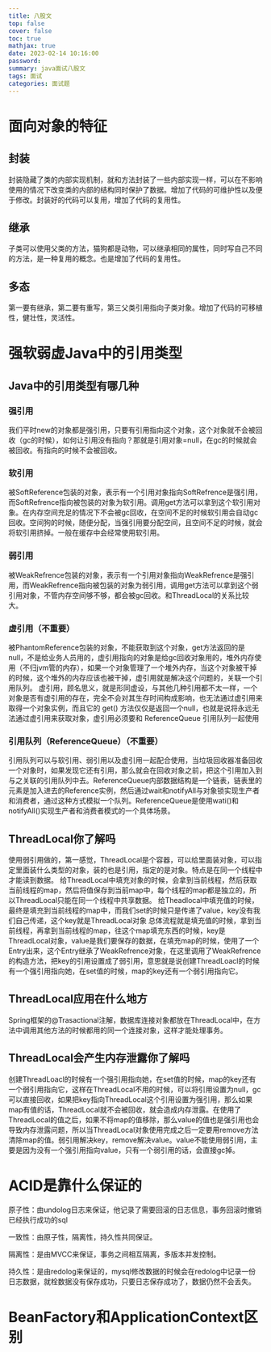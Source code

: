 ```yaml
---
title: 八股文
top: false
cover: false
toc: true
mathjax: true
date: 2023-02-14 10:16:00
password:
summary: java面试八股文
tags: 面试
categories: 面试题
---
```


# 面向对象的特征
## 封装

封装隐藏了类的内部实现机制，就和方法封装了一些内部实现一样，可以在不影响使用的情况下改变类的内部的结构同时保护了数据。增加了代码的可维护性以及便于修改。封装好的代码可以复用，增加了代码的复用性。

## 继承

子类可以使用父类的方法，猫狗都是动物，可以继承相同的属性，同时写自己不同的方法，是一种复用的概念。也是增加了代码的复用性。

## 多态

第一要有继承，第二要有重写，第三父类引用指向子类对象。增加了代码的可移植性，健壮性，灵活性。

# 强软弱虚Java中的引用类型
## Java中的引用类型有哪几种

### 强引用
我们平时new的对象都是强引用，只要有引用指向这个对象，这个对象就不会被回收（gc的时候），如何让引用没有指向？那就是引用对象=null，在gc的时候就会被回收。有指向的时候不会被回收。

### 软引用
被SoftReference包装的对象，表示有一个引用对象指向SoftRefrence是强引用，而SoftRefrence指向被包装的对象为软引用。调用get方法可以拿到这个软引用对象。在内存空间充足的情况下不会被gc回收，在空间不足的时候软引用会自动gc回收。空间狗的时候，随便分配，当强引用要分配空间，且空间不足的时候，就会将软引用挤掉。一般在缓存中会经常使用软引用。

### 弱引用
被WeakRefrence包装的对象，表示有一个引用对象指向WeakRefrence是强引用，而WeakRefrence指向被包装的对象为弱引用，调用get方法可以拿到这个弱引用对象，不管内存空间够不够，都会被gc回收。和ThreadLocal的关系比较大。

### 虚引用（不重要）
被PhantomReference包装的对象，不能获取到这个对象，get方法返回的是null，不是给业务人员用的，虚引用指向的对象是给gc回收对象用的，堆外内存使用（不归jvm管的内存），如果一个对象管理了一个堆外内存，当这个对象被干掉的时候，这个堆外的内存应该也被干掉，虚引用就是解决这个问题的，关联一个引用队列。
虚引用，顾名思义，就是形同虚设，与其他几种引用都不太一样，一个对象是否有虚引用的存在，完全不会对其生存时间构成影响，也无法通过虚引用来取得一个对象实例，而且它的 get() 方法仅仅是返回一个null，也就是说将永远无法通过虚引用来获取对象，虚引用必须要和 ReferenceQueue 引用队列一起使用

### 引用队列（ReferenceQueue）（不重要）
引用队列可以与软引用、弱引用以及虚引用一起配合使用，当垃圾回收器准备回收一个对象时，如果发现它还有引用，那么就会在回收对象之前，把这个引用加入到与之关联的引用队列中去。ReferenceQueue内部数据结构是一个链表，链表里的元素是加入进去的Reference实例，然后通过wait和notifyAll与对象锁实现生产者和消费者，通过这种方式模拟一个队列。ReferenceQueue是使用wati()和notifyAll()实现生产者和消费者模式的一个具体场景。

## ThreadLocal你了解吗
使用弱引用做的，第一感觉，ThreadLocal是个容器，可以给里面装对象，可以指定里面装什么类型的对象，装的也是引用，指定的是对象。特点是在同一个线程中才能读到数据。
给ThreadLocal中填充对象的时候，会拿到当前线程，然后获取当前线程的map，然后将值保存到当前map中，每个线程的map都是独立的，所以ThreadLocal只能在同一个线程中共享数据。
给Theadlocal中填充值的时候，最终是填充到当前线程的map中，而我们set的时候只是传递了value，key没有我们自己传递，这个key就是ThreadLocal对象
总体流程就是填充值的时候，拿到当前线程，再拿到当前线程的map，往这个map填充东西的时候，key是ThreadLocal对象，value是我们要保存的数据，在填充map的时候，使用了一个Entry出来，这个Entry继承了WeakRefrence对象，在这里调用了WeakRefrence的构造方法，把key的引用设置成了弱引用，意思就是说创建ThreadLoacl的时候有一个强引用指向她，在set值的时候，map的key还有一个弱引用指向它。

## ThreadLocal应用在什么地方
Spring框架的@Trasactional注解，数据库连接对象都放在ThreadLocal中，在方法中调用其他方法的时候都用的同一个连接对象，这样才能处理事务。

## ThreadLocal会产生内存泄露你了解吗
创建ThreadLoacl的时候有一个强引用指向她，在set值的时候，map的key还有一个弱引用指向它，这样在ThreadLocal不用的时候，可以将引用设置为null，gc可以直接回收，如果把key指向ThreadLocal这个引用设置为强引用，那么如果map有值的话，ThreadLocal就不会被回收，就会造成内存泄露。在使用了ThreadLocal的值之后，如果不将map的值移除，那么value的值也是强引用也会导致内存泄露问题，所以当ThreadLocal对象使用完成之后一定要用remove方法清除map的值。弱引用解决key，remove解决value。value不能使用弱引用，主要是因为没有一个强引用指向value，只有一个弱引用的话，会直接gc掉。

# ACID是靠什么保证的
原子性：由undolog日志来保证，他记录了需要回滚的日志信息，事务回滚时撤销已经执行成功的sql

一致性：由原子性，隔离性，持久性共同保证。

隔离性：是由MVCC来保证，事务之间相互隔离，多版本并发控制。

持久性：是由redolog来保证的，mysql修改数据的时候会在redolog中记录一份日志数据，就栓数据没有保存成功，只要日志保存成功了，数据仍然不会丢失。

# BeanFactory和ApplicationContext区别


